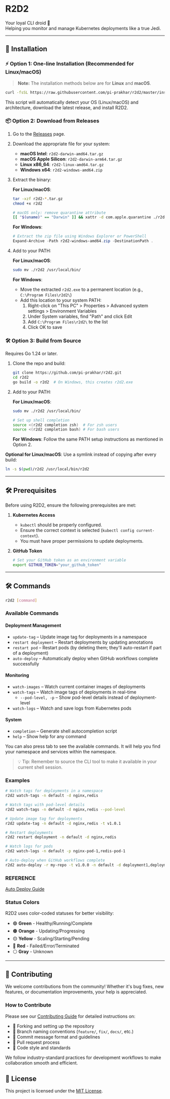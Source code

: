 # R2D2

Your loyal CLI droid 🤖  
Helping you monitor and manage Kubernetes deployments like a true Jedi.

---

## 🚀 Installation

### ⚡ Option 1: One-line Installation (Recommended for Linux/macOS)

> **Note:** The installation methods below are for **Linux** and **macOS**.

```bash
curl -fsSL https://raw.githubusercontent.com/pi-prakhar/r2d2/master/install.sh | bash
```

This script will automatically detect your OS (Linux/macOS) and architecture, download the latest release, and install R2D2.

### 📦 Option 2: Download from Releases

1. Go to the [Releases](https://github.com/pi-prakhar/r2d2/releases) page.
2. Download the appropriate file for your system:

   - **macOS Intel**: `r2d2-darwin-amd64.tar.gz`
   - **macOS Apple Silicon**: `r2d2-darwin-arm64.tar.gz`
   - **Linux x86_64**: `r2d2-linux-amd64.tar.gz`
   - **Windows x64**: `r2d2-windows-amd64.zip`

3. Extract the binary:

   **For Linux/macOS**:

   ```bash
   tar -xzf r2d2-*.tar.gz
   chmod +x r2d2

   # macOS only: remove quarantine attribute
   [[ "$(uname)" == "Darwin" ]] && xattr -d com.apple.quarantine ./r2d2 || true
   ```

   **For Windows**:

   ```powershell
   # Extract the zip file using Windows Explorer or PowerShell
   Expand-Archive -Path r2d2-windows-amd64.zip -DestinationPath .
   ```

4. Add to your PATH:

   **For Linux/macOS**:

   ```bash
   sudo mv ./r2d2 /usr/local/bin/
   ```

   **For Windows**:

   - Move the extracted `r2d2.exe` to a permanent location (e.g., `C:\Program Files\r2d2\`)
   - Add this location to your system PATH:
     1. Right-click on "This PC" > Properties > Advanced system settings > Environment Variables
     2. Under System variables, find "Path" and click Edit
     3. Add `C:\Program Files\r2d2\` to the list
     4. Click OK to save

### 🛠 Option 3: Build from Source

Requires Go 1.24 or later.

1. Clone the repo and build:

   ```bash
   git clone https://github.com/pi-prakhar/r2d2.git
   cd r2d2
   go build -o r2d2  # On Windows, this creates r2d2.exe
   ```

2. Add to your PATH:

   **For Linux/macOS**:

   ```bash
   sudo mv ./r2d2 /usr/local/bin/

   # Set up shell completion
   source <(r2d2 completion zsh)  # For zsh users
   source <(r2d2 completion bash) # For bash users
   ```

   **For Windows**: Follow the same PATH setup instructions as mentioned in Option 2.

**Optional for Linux/macOS**: Use a symlink instead of copying after every build:

```bash
ln -s $(pwd)/r2d2 /usr/local/bin/r2d2
```

---

## 🛠️ Prerequisites

Before using R2D2, ensure the following prerequisites are met:

1. **Kubernetes Access**
   - `kubectl` should be properly configured.
   - Ensure the correct context is selected (`kubectl config current-context`).
   - You must have proper permissions to update deployments.

2. **GitHub Token**

   ```bash
   # Set your GitHub token as an environment variable
   export GITHUB_TOKEN="your_github_token"

---

## 🛠️ Commands

```bash
r2d2 [command]
```

### Available Commands

#### Deployment Management

- `update-tag` – Update image tag for deployments in a namespace
- `restart deployment` – Restart deployments by updating annotations
- `restart pod` – Restart pods (by deleting them; they'll auto-restart if part of a deployment)
- `auto-deploy` – Automatically deploy when GitHub workflows complete successfully

#### Monitoring

- `watch-images` – Watch current container images of deployments
- `watch-tags` – Watch image tags of deployments in real-time
  - `--pod-level, -p` – Show pod-level details instead of deployment-level
- `watch-logs` – Watch and save logs from Kubernetes pods

#### System

- `completion` – Generate shell autocompletion script
- `help` – Show help for any command

You can also press tab to see the available commands. It will help you find your namespace and services within the namespace.

> 💡 Tip: Remember to source the CLI tool to make it available in your current shell session.

### Examples

```bash
# Watch tags for deployments in a namespace
r2d2 watch-tags -n default -d nginx,redis

# Watch tags with pod-level details
r2d2 watch-tags -n default -d nginx,redis --pod-level

# Update image tag for deployments
r2d2 update-tag -n default -d nginx,redis -t v1.0.1

# Restart deployments
r2d2 restart deployment -n default -d nginx,redis

# Watch logs for pods
r2d2 watch-logs -n default -p nginx-pod-1,redis-pod-1

# Auto-deploy when GitHub workflows complete
r2d2 auto-deploy -r my-repo -t v1.0.0 -n default -d deployment1,deployment2
```
### REFERENCE
[Auto Deploy Guide](Docs/GuideToAutoDeploy)

### Status Colors

R2D2 uses color-coded statuses for better visibility:

- 🟢 **Green** - Healthy/Running/Complete
- 🟠 **Orange** - Updating/Progressing
- 🟡 **Yellow** - Scaling/Starting/Pending
- 🔴 **Red** - Failed/Error/Terminated
- ⚪️ **Gray** - Unknown

---

## 🤝 Contributing

We welcome contributions from the community! Whether it's bug fixes, new features, or documentation improvements, your help is appreciated.

### How to Contribute

Please see our [Contributing Guide](Docs/CONTRIBUTING.md) for detailed instructions on:

- 🍴 Forking and setting up the repository
- 🌿 Branch naming conventions (`feature/`, `fix/`, `docs/`, etc.)
- 💬 Commit message format and guidelines
- 📝 Pull request process
- 📏 Code style and standards

We follow industry-standard practices for development workflows to make collaboration smooth and efficient.

## 📄 License

This project is licensed under the [MIT License](LICENSE).


